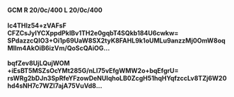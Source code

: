 #### GCM R 20/0c/400 L 20/0c/400
**Ic4THIz54+zVAFsF**<br/>**CFZCsJyIYCXppdPklBv1TH2e0gqbT4SQkb184U6cwkw=**<br/>**SPdazzcQIO3+Oi1p69UaW8SX2tyK8FAHL9k1oUMLu9anzzMj0OmW8oqMlIm4AkOiB6izVm/QoScQAiOG...**<br/><br/>
**bqfZev8UjLQujWOM**<br/>**+iEsBT5MSZsOcYMt285G/nLI75vEfgWMW2o+bqEfgrU=**<br/>**rsWRg2bDJn3SpRfeYFzowDeNUIqhoLB0ZcgH51hqHYqfzccLv8TZj6W20hd4sNH7c7WZl7ajA75VuVd8...**
